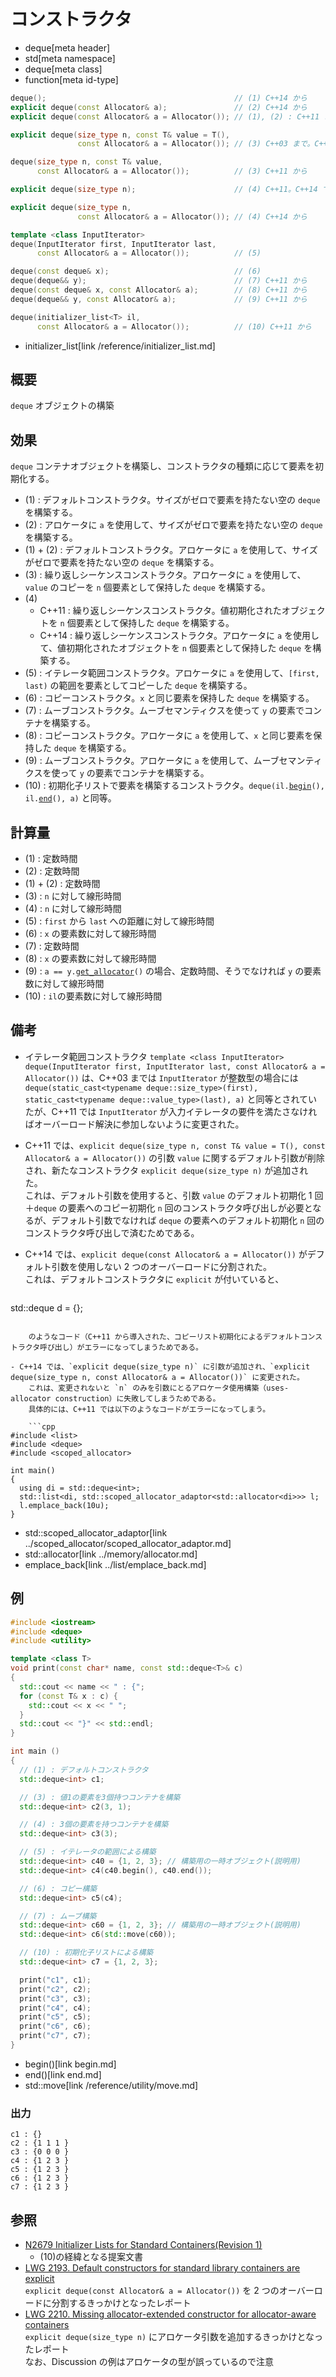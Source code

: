 # コンストラクタ
* deque[meta header]
* std[meta namespace]
* deque[meta class]
* function[meta id-type]

```cpp
deque();                                          // (1) C++14 から
explicit deque(const Allocator& a);               // (2) C++14 から
explicit deque(const Allocator& a = Allocator()); // (1), (2) : C++11 まで。C++14 で削除

explicit deque(size_type n, const T& value = T(),
               const Allocator& a = Allocator()); // (3) C++03 まで。C++11 で削除

deque(size_type n, const T& value,
      const Allocator& a = Allocator());          // (3) C++11 から

explicit deque(size_type n);                      // (4) C++11。C++14 で削除

explicit deque(size_type n,
               const Allocator& a = Allocator()); // (4) C++14 から

template <class InputIterator>
deque(InputIterator first, InputIterator last,
      const Allocator& a = Allocator());          // (5)

deque(const deque& x);                            // (6)
deque(deque&& y);                                 // (7) C++11 から
deque(const deque& x, const Allocator& a);        // (8) C++11 から
deque(deque&& y, const Allocator& a);             // (9) C++11 から

deque(initializer_list<T> il,
      const Allocator& a = Allocator());          // (10) C++11 から
```
* initializer_list[link /reference/initializer_list.md]


## 概要
`deque` オブジェクトの構築


## 効果
`deque` コンテナオブジェクトを構築し、コンストラクタの種類に応じて要素を初期化する。

- (1) : デフォルトコンストラクタ。サイズがゼロで要素を持たない空の `deque` を構築する。
- (2) : アロケータに `a` を使用して、サイズがゼロで要素を持たない空の `deque` を構築する。
- (1) + (2) : デフォルトコンストラクタ。アロケータに `a` を使用して、サイズがゼロで要素を持たない空の `deque` を構築する。
- (3) : 繰り返しシーケンスコンストラクタ。アロケータに `a` を使用して、`value` のコピーを `n` 個要素として保持した `deque` を構築する。
- (4)
	- C++11 : 繰り返しシーケンスコンストラクタ。値初期化されたオブジェクトを `n` 個要素として保持した `deque` を構築する。
	- C++14 : 繰り返しシーケンスコンストラクタ。アロケータに `a` を使用して、値初期化されたオブジェクトを `n` 個要素として保持した `deque` を構築する。
- (5) : イテレータ範囲コンストラクタ。アロケータに `a` を使用して、`[first, last)` の範囲を要素としてコピーした `deque` を構築する。
- (6) : コピーコンストラクタ。`x` と同じ要素を保持した `deque` を構築する。
- (7) : ムーブコンストラクタ。ムーブセマンティクスを使って `y` の要素でコンテナを構築する。
- (8) : コピーコンストラクタ。アロケータに `a` を使用して、`x` と同じ要素を保持した `deque` を構築する。
- (9) : ムーブコンストラクタ。アロケータに `a` を使用して、ムーブセマンティクスを使って `y` の要素でコンテナを構築する。
- (10) : 初期化子リストで要素を構築するコンストラクタ。`deque(il.`[`begin`](../initializer_list/begin.md)`(), il.`[`end`](../initializer_list/end.md)`(), a)` と同等。


## 計算量
- (1) : 定数時間
- (2) : 定数時間
- (1) + (2) : 定数時間
- (3) : `n` に対して線形時間
- (4) : `n` に対して線形時間
- (5) : `first` から `last` への距離に対して線形時間
- (6) : `x` の要素数に対して線形時間
- (7) : 定数時間
- (8) : `x` の要素数に対して線形時間
- (9) : `a == y.`[`get_allocator`](get_allocator.md)`()` の場合、定数時間、そうでなければ `y` の要素数に対して線形時間
- (10) : `il`の要素数に対して線形時間


## 備考
- イテレータ範囲コンストラクタ `template <class InputIterator> deque(InputIterator first, InputIterator last, const Allocator& a = Allocator())` は、C++03 までは `InputIterator` が整数型の場合には `deque(static_cast<typename deque::size_type>(first), static_cast<typename deque::value_type>(last), a)` と同等とされていたが、C++11 では `InputIterator` が入力イテレータの要件を満たさなければオーバーロード解決に参加しないように変更された。
- C++11 では、`explicit deque(size_type n, const T& value = T(), const Allocator& a = Allocator())` の引数 `value` に関するデフォルト引数が削除され、新たなコンストラクタ `explicit deque(size_type n)` が追加された。  
	これは、デフォルト引数を使用すると、引数 `value` のデフォルト初期化 1 回＋`deque` の要素へのコピー初期化 `n` 回のコンストラクタ呼び出しが必要となるが、デフォルト引数でなければ `deque` の要素へのデフォルト初期化 `n` 回のコンストラクタ呼び出しで済むためである。

- C++14 では、`explicit deque(const Allocator& a = Allocator())` がデフォルト引数を使用しない 2 つのオーバーロードに分割された。  
	これは、デフォルトコンストラクタに `explicit` が付いていると、

	```cpp
std::deque<int> d = {};
```

	のようなコード（C++11 から導入された、コピーリスト初期化によるデフォルトコンストラクタ呼び出し）がエラーになってしまうためである。

- C++14 では、`explicit deque(size_type n)` に引数が追加され、`explicit deque(size_type n, const Allocator& a = Allocator())` に変更された。  
	これは、変更されないと `n` のみを引数にとるアロケータ使用構築（uses-allocator construction）に失敗してしまうためである。
	具体的には、C++11 では以下のようなコードがエラーになってしまう。

	```cpp
#include <list>
#include <deque>
#include <scoped_allocator>

int main()
{
  using di = std::deque<int>;
  std::list<di, std::scoped_allocator_adaptor<std::allocator<di>>> l;
  l.emplace_back(10u);
}
```
* std::scoped_allocator_adaptor[link ../scoped_allocator/scoped_allocator_adaptor.md]
* std::allocator[link ../memory/allocator.md]
* emplace_back[link ../list/emplace_back.md]


## 例
```cpp
#include <iostream>
#include <deque>
#include <utility>

template <class T>
void print(const char* name, const std::deque<T>& c)
{
  std::cout << name << " : {";
  for (const T& x : c) {
    std::cout << x << " ";
  }
  std::cout << "}" << std::endl;
}

int main ()
{
  // (1) : デフォルトコンストラクタ
  std::deque<int> c1;

  // (3) : 値1の要素を3個持つコンテナを構築
  std::deque<int> c2(3, 1);

  // (4) : 3個の要素を持つコンテナを構築
  std::deque<int> c3(3);

  // (5) : イテレータの範囲による構築
  std::deque<int> c40 = {1, 2, 3}; // 構築用の一時オブジェクト(説明用)
  std::deque<int> c4(c40.begin(), c40.end());

  // (6) : コピー構築
  std::deque<int> c5(c4);

  // (7) : ムーブ構築
  std::deque<int> c60 = {1, 2, 3}; // 構築用の一時オブジェクト(説明用)
  std::deque<int> c6(std::move(c60));

  // (10) : 初期化子リストによる構築
  std::deque<int> c7 = {1, 2, 3};

  print("c1", c1);
  print("c2", c2);
  print("c3", c3);
  print("c4", c4);
  print("c5", c5);
  print("c6", c6);
  print("c7", c7);
}
```
* begin()[link begin.md]
* end()[link end.md]
* std::move[link /reference/utility/move.md]

### 出力
```
c1 : {}
c2 : {1 1 1 }
c3 : {0 0 0 }
c4 : {1 2 3 }
c5 : {1 2 3 }
c6 : {1 2 3 }
c7 : {1 2 3 }
```

## 参照
- [N2679 Initializer Lists for Standard Containers(Revision 1)](http://www.open-std.org/jtc1/sc22/wg21/docs/papers/2008/n2679.pdf)
    - (10)の経緯となる提案文書
- [LWG 2193. Default constructors for standard library containers are explicit](http://cplusplus.github.io/LWG/lwg-defects.html#2193)  
	`explicit deque(const Allocator& a = Allocator())` を 2 つのオーバーロードに分割するきっかけとなったレポート
- [LWG 2210. Missing allocator-extended constructor for allocator-aware containers](http://cplusplus.github.io/LWG/lwg-defects.html#2210)  
	`explicit deque(size_type n)` にアロケータ引数を追加するきっかけとなったレポート  
	なお、Discussion の例はアロケータの型が誤っているので注意
